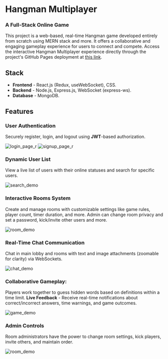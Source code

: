 # Hangman Multiplayer
### A Full-Stack Online Game
This project is a web-based, real-time Hangman game developed entirely from scratch using MERN stack and more.
It offers a collaborative and engaging gameplay experience for users to connect and compete.
Access the interactive Hangman Multiplayer experience directly through the project's GitHub Pages deployment at [this link](https://gal-noy.github.io/Hangman-MP/).

## Stack
- **Frontend** - React.js (Redux, useWebSocket), CSS.
- **Backend** - Node.js, Express.js, WebSocket (express-ws).
- **Database** - MongoDB.

## Features
### User Authentication
Securely register, login, and logout using **JWT**-based authorization.

![login_page_r](https://github.com/Gal-Noy/Hangman-MP/assets/109943831/3e27bfd6-805b-4c90-b65b-bb4465145cc6)
![signup_page_r](https://github.com/Gal-Noy/Hangman-MP/assets/109943831/f1476d0e-edbf-49dc-aaa7-717760612b9e)

### Dynamic User List
View a live list of users with their online statuses and search for specific users.

![search_demo](https://github.com/Gal-Noy/Hangman-MP/assets/109943831/570d6d5b-ba7c-4858-9cee-fc5cab81989f)

### Interactive Rooms System
Create and manage rooms with customizable settings like game rules, player count, timer duration, and more.
Admin can change room privacy and set a password, kick/invite other users and more.

![room_demo](https://github.com/Gal-Noy/Hangman-MP/assets/109943831/b5a40668-e5b1-4ee3-a9ff-dc277a902037)

### Real-Time Chat Communication
Chat in main lobby and rooms with text and image attachments (zoomable for clarity) via WebSockets.

![chat_demo](https://github.com/Gal-Noy/Hangman-MP/assets/109943831/850aea85-5b4c-4356-ad7e-23230e9667f5)

### Collaborative Gameplay:
Players work together to guess hidden words based on definitions within a time limit.
**Live Feedback** - Receive real-time notifications about correct/incorrect answers, time warnings, and game outcomes.

![game_demo](https://github.com/Gal-Noy/Hangman-MP/assets/109943831/24a8042d-9c46-470a-bab3-bfb2bd7e5afc)

### Admin Controls
Room administrators have the power to change room settings, kick players, invite others, and maintain order.

![room_demo](https://github.com/Gal-Noy/Hangman-MP/assets/109943831/faa3c5e7-a547-4e64-87eb-787f1b4f5e4f)



